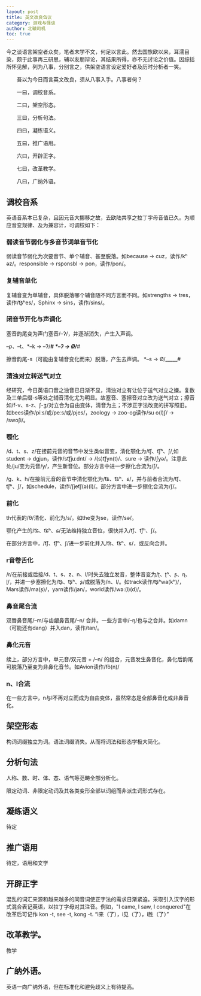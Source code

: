 ```yaml
---
layout: post
title: 英文改良刍议
category: 游戏与怪谈
author: 北辕司机
toc: true
---
```


今之谈语言架空者众矣，笔者末学不文，何足以言此。然去国旅欧以来，耳濡目染，颇于此事再三研思，辅以友朋辩论，其结果所得，亦不无讨论之价值。因综括所怀见解，列为八事，分别言之，供架空语言设定爱好者及历时分析者一笑。

　　吾以为今日而言英文改良，须从八事入手。八事者何？

　　一曰，调校音系。

　　二曰，架空形态。

　　三曰，分析句法。

　　四曰，凝练语义。

　　五曰，推广语用。

　　六曰，开辟正字。

　　七曰，改革教学。

　　八曰，广纳外语。

## 调校音系

英语音系本已复杂，且因元音大挪移之故，去欧陆共享之拉丁字母音值已久。为顺应音变规律、及为兼容计，可调校如下：

### 弱读音节弱化与多音节词单音节化

弱读音节弱化为次要音节、单个辅音、甚至脱落。如because -> cuz，读作/kʰ
əz/。responsible -> rsponsbl -> pon，读作/pon/。

### 复辅音单化

复辅音变为单辅音，具体脱落哪个辅音随不同方言而不同。如strengths -> tres，读作/t͡ʂʰes/，Sphinx -> sins，读作/sins/。

### 闭音节开化与声调化

塞音韵尾变为声门塞音/–ʔ/，并逐渐消失，产生入声调。

*–p、*–t、*–k -> –ʔ/_____#
*–ʔ -> Ø/_____#

擦音韵尾-s（可能由复辅音变化而来）脱落，产生去声调。
*–s -> Ø/_____#

### 清浊对立转送气对立

经研究，今日英语口音之浊音已日渐不显，清浊对立有让位于送气对立之嫌。复数及三单后缀-s等处之辅音清化尤为明显。故塞音、塞擦音对立改为送气对立；擦音如/f-v、s-z、ʃ-ʒ/对立合为自由变体，清音为主；不涉正字法改变的拼写照旧。如bees读作/piːs/或/peːs/或/pjes/，zoology -> zoo-og读作/su o(l)ʃ/ -> /swoʃi/。

### 颚化

/d、t、s、z/在接前元音的音节中发生类似音变，清化颚化为/t͡ʃ、t͡ʃʰ、ʃ/,如student -> dgjun，读作/st͡ʃjuːdnt/ -> /(s)t͡ʃyn(t)/、sure -> 读作/ʃyə/。注意此处/ju/变为元音/y/，产生新音位。部分方言中进一步擦化合流为/ʃ/。

/g、k、h/在接前元音的音节中清化颚化为/t͡ɕ、t͡ɕʰ、ɕ/，并与前者合流为/t͡ʃ、t͡ʃʰ、ʃ/，如schedule，读作/ʃjet͡ʃ(ə)(l)/。部分方言中进一步擦化合流为/ʃ/。

### 前化

th代表的/θ/清化、前化为/s/。如the变为se，读作/sə/。

颚化产生的/t͡ɕ、t͡ɕʰ、ɕ/无法维持独立音位，很快并入/t͡ʃ、t͡ʃʰ、ʃ/。

在部分方言中，/t͡ʃ、t͡ʃʰ、ʃ/进一步前化并入/t͡s、t͡sʰ、s/，或反向合并。

### r音卷舌化

/r/在前接或后接/d、t、s、z、n、l/时失去独立发音，整体音变为/ʈ、ʈʰ、ʂ、ɳ、ɭ/，并进一步塞擦化为/t͡ʂ、t͡ʂʰ、ʂ/或脱落为/n、l/。如track读作/t͡ʂʰwa(kʰ)/，Mars读作/ma(ʂ)/，yarn读作/jan/，world读作/wə:(l)(d)/。

### 鼻音尾合流

双唇鼻音尾/–m/与齿龈鼻音尾/–n/ 合并。一些方言中/–ŋ/也与之合并。如damn（可能还有dang）并入dan，读作/tan/。

### 鼻化元音

续上，部分方言中，单元音/双元音 + /–n/ 的组合，元音发生鼻音化，鼻化后韵尾可脱落乃至变为非鼻化音节。如Avion读作/fõ(n)/

### n、l合流

在一些方言中，n与l不再对立而成为自由变体，虽然常态是全部鼻音化或非鼻音化。

## 架空形态

构词词缀独立为词。语法词缀消失。从而将词法和形态学极大简化。

## 分析句法

人称、数、时、体、态、语气等范畴全部分析化。

限定动词、非限定动词及其各类变形全部以词组而非派生词形式存在。

## 凝练语义

待定

## 推广语用

待定，语用和文学

## 开辟正字

混乱的词汇来源和越来越多的同音词使正字法的需求日渐紧迫。采取引入汉字的形式混合表记英语，以拉丁字母对其注音。例如，"I came, I saw, I conquered"在改革后可记作
  kon -t,   see -t,   kong -t.
“i来（了），i见（了），i胜（了）”

## 改革教学。

教学

## 广纳外语。

英语一向广纳外语，但在标准化和避免歧义上有待提高。
